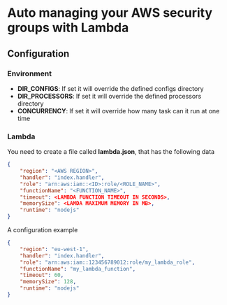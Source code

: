 Auto managing your AWS security groups with Lambda
==================================================

Configuration
-------------

### Environment

* **DIR_CONFIGS**: If set it will override the defined configs directory
* **DIR_PROCESSORS**: If set it will override the defined processors directory
* **CONCURRENCY**: If set it will override how many task can it run at one time

### Lambda

You need to create a file called **lambda.json**, that has the following data

```json
{
    "region": "<AWS REGION>",
    "handler": "index.handler",
    "role": "arn:aws:iam::<ID>:role/<ROLE_NAME>",
    "functionName": "<FUNCTION_NAME>",
    "timeout": <LAMBDA FUNCTION TIMEOUT IN SECONDS>,
    "memorySize": <LAMDA MAXIMUM MEMORY IN MB>,
    "runtime": "nodejs"
}
```

A configuration example

```json
{
    "region": "eu-west-1",
    "handler": "index.handler",
    "role": "arn:aws:iam::123456789012:role/my_lambda_role",
    "functionName": "my_lambda_function",
    "timeout": 60,
    "memorySize": 128,
    "runtime": "nodejs"
}
```